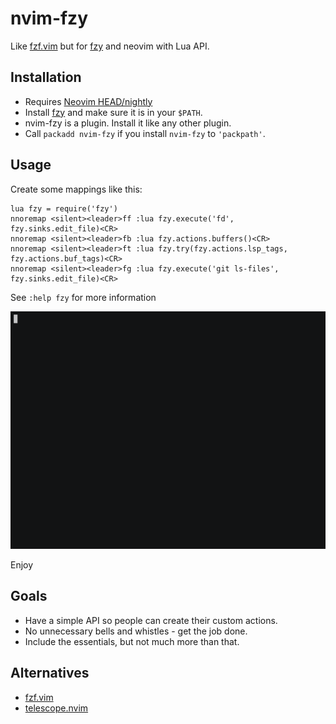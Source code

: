 # nvim-fzy

Like [fzf.vim][1] but for [fzy][2] and neovim with Lua API.


## Installation

- Requires [Neovim HEAD/nightly][3]
- Install [fzy][2] and make sure it is in your `$PATH`.
- nvim-fzy is a plugin. Install it like any other plugin.
- Call `packadd nvim-fzy` if you install `nvim-fzy` to `'packpath'`.


## Usage

Create some mappings like this:

```
lua fzy = require('fzy')
nnoremap <silent><leader>ff :lua fzy.execute('fd', fzy.sinks.edit_file)<CR>
nnoremap <silent><leader>fb :lua fzy.actions.buffers()<CR>
nnoremap <silent><leader>ft :lua fzy.try(fzy.actions.lsp_tags, fzy.actions.buf_tags)<CR>
nnoremap <silent><leader>fg :lua fzy.execute('git ls-files', fzy.sinks.edit_file)<CR>
```


See `:help fzy` for more information

![demo](demo/demo.gif)

Enjoy


## Goals

- Have a simple API so people can create their custom actions.
- No unnecessary bells and whistles - get the job done.
- Include the essentials, but not much more than that.


## Alternatives

- [fzf.vim][1]
- [telescope.nvim][4]


[1]: https://github.com/junegunn/fzf.vim
[2]: https://github.com/jhawthorn/fzy
[3]: https://github.com/neovim/neovim/releases/tag/nightly
[4]: https://github.com/nvim-lua/telescope.nvim
